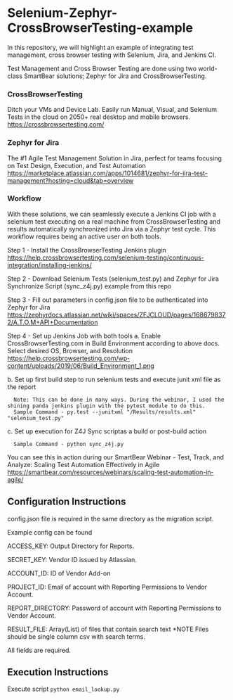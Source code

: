 # Selenium-Zephyr-CrossBrowserTesting-example
In this repository, we will highlight an example of integrating test management, cross browser testing with Selenium, Jira, and Jenkins CI. 

Test Management and Cross Browser Testing are done using two world-class SmartBear solutions; Zephyr for Jira and CrossBrowserTesting.

### CrossBrowserTesting
Ditch your VMs and Device Lab. Easily run Manual, Visual, and Selenium Tests in the cloud on 2050+ real desktop and mobile browsers.
https://crossbrowsertesting.com/

### Zephyr for Jira
The #1 Agile Test Management Solution in Jira, perfect for teams focusing on Test Design, Execution, and Test Automation
https://marketplace.atlassian.com/apps/1014681/zephyr-for-jira-test-management?hosting=cloud&tab=overview

### Workflow
With these solutions, we can seamlessly execute a Jenkins CI job with a selenium test executing on a real machine from CrossBrowserTesting and results automatically synchronized into Jira via a Zephyr test cycle. This workflow requires being an active user on both tools. 

Step 1 - Install the CrossBrowserTesting Jenkins plugin 
https://help.crossbrowsertesting.com/selenium-testing/continuous-integration/installing-jenkins/

Step 2 - Download Selenium Tests (selenium_test.py) and Zephyr for Jira Synchronize Script (sync_z4j.py) example from this repo

Step 3 - Fill out parameters in config.json file to be authenticated into Zephyr for Jira https://zephyrdocs.atlassian.net/wiki/spaces/ZFJCLOUD/pages/1686798372/A.T.O.M+API+Documentation

Step 4 - Set up Jenkins Job with both tools
  a. Enable CrossBrowserTesting.com in Build Environment according to above docs. Select desired OS, Browser, and Resolution
  https://help.crossbrowsertesting.com/wp-content/uploads/2019/06/Build_Environment_1.png
  
  b. Set up first build step to run selenium tests and execute junit xml file as the report
      
      Note: This can be done in many ways. During the webinar, I used the shining panda jenkins plugin with the pytest module to do this. 
      Sample Command - py.test --junitxml "/Results/results.xml" "selenium_test.py"
  
  c. Set up execution for Z4J Sync scriptas a build or post-build action
      
      Sample Command - python sync_z4j.py
 

You can see this in action during our SmartBear Webinar - Test, Track, and Analyze: Scaling Test Automation Effectively in Agile
https://smartbear.com/resources/webinars/scaling-test-automation-in-agile/



## Configuration Instructions
config.json file is required in the same directory as the migration script. 

Example config can be found 

ACCESS_KEY: Output Directory for Reports.

SECRET_KEY: Vendor ID issued by Atlassian.

ACCOUNT_ID: ID of Vendor Add-on

PROJECT_ID: Email of account with Reporting Permissions to Vendor Account.

REPORT_DIRECTORY: Password of account with Reporting Permissions to Vendor Account.

RESULT_FILE: Array(List) of files that contain search text *NOTE Files should be single column csv with search terms.

All fields are required. 


## Execution Instructions

Execute script 
`python email_lookup.py`

